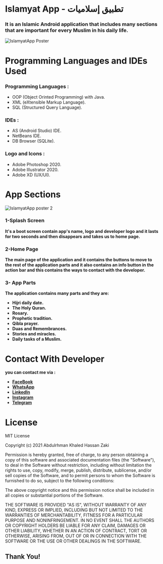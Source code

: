 # Islamyat App - تطبيق إسلاميات
### It is an Islamic Android application that includes many sections that are important for every Muslim in his daily life.
![IslamyatApp Poster](https://user-images.githubusercontent.com/58918060/154119573-660d2914-7a71-428e-abfd-d4bb71aa1fc8.jpg)
# Programming Languages and IDEs Used
### Programming Languages :
- OOP (Object Orinted Programming) with Java.
- XML (eXtensible Markup Language).
- SQL (Structured Query Language).
### IDEs :
- AS (Android Studio) IDE.
- NetBeans IDE.
- DB Browser (SQLite).
### Logo and Icons :
- Adobe Photoshop 2020.
- Adobe Illustrator 2020.
- Adobe XD (UX/UI).
# App Sections
![IslamyatApp poster 2](https://user-images.githubusercontent.com/58918060/154121498-a45b399d-d07c-4dfb-b543-c7d83da6b3ee.jpg)
### 1-Splash Screen
**It's a boot screen contain app's name, logo and developer logo and it lasts for two seconds and then disappears and takes us to home page.**
### 2-Home Page
**The main page of the application and it contains the buttons to move to the rest of the application parts and it also contains an info button in the action bar and this contains the ways to contact with the developer.**
### 3- App Parts
**The application contains many parts and they are:**
- **Hijri daily date.**
- **The Holy Quran.**
- **Rosary.**
- **Prophetic tradition.**
- **Qibla prayer.**
- **Duas and Remembrances.**
- **Stories and miracles.**
- **Daily tasks of a Muslim.**

# Contact With Developer
**you can contact me via :**

- **[FaceBook](https://www.facebook.com/abdalrahman.khaled.54/)**
- **[WhatsApp](https://wa.me/201148472090)**
- **[LinkedIn](https://www.linkedin.com/in/abdulrhman-khaled-91a3b821a)**
- **[Instagram](https://www.instagram.com/bodykh_/)**
- **[Telegram](https://t.me/Bodykh1)**

# License
MIT License

Copyright (c) 2021 Abdulrhman Khaled Hassan Zaki

Permission is hereby granted, free of charge, to any person obtaining a copy
of this software and associated documentation files (the "Software"), to deal
in the Software without restriction, including without limitation the rights
to use, copy, modify, merge, publish, distribute, sublicense, and/or sell
copies of the Software, and to permit persons to whom the Software is
furnished to do so, subject to the following conditions:

The above copyright notice and this permission notice shall be included in all
copies or substantial portions of the Software.

THE SOFTWARE IS PROVIDED "AS IS", WITHOUT WARRANTY OF ANY KIND, EXPRESS OR
IMPLIED, INCLUDING BUT NOT LIMITED TO THE WARRANTIES OF MERCHANTABILITY,
FITNESS FOR A PARTICULAR PURPOSE AND NONINFRINGEMENT. IN NO EVENT SHALL THE
AUTHORS OR COPYRIGHT HOLDERS BE LIABLE FOR ANY CLAIM, DAMAGES OR OTHER
LIABILITY, WHETHER IN AN ACTION OF CONTRACT, TORT OR OTHERWISE, ARISING FROM,
OUT OF OR IN CONNECTION WITH THE SOFTWARE OR THE USE OR OTHER DEALINGS IN THE
SOFTWARE.
## Thank You! 
